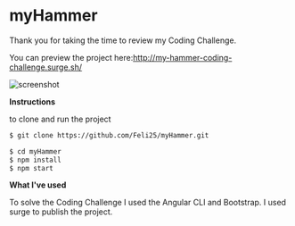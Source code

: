 # myHammer

Thank you for taking the time to review my Coding Challenge.

You can preview the project here:http://my-hammer-coding-challenge.surge.sh/

![screenshot](https://user-images.githubusercontent.com/42115643/49819643-43c8c700-fd76-11e8-82e6-cf5999e1ca2c.png)

**Instructions**

to clone and run the project

```sh
$ git clone https://github.com/Feli25/myHammer.git

$ cd myHammer
$ npm install
$ npm start

```

**What I've used**

To solve the Coding Challenge I used the Angular CLI and Bootstrap. I used surge to publish the project.

